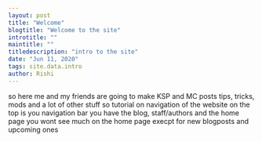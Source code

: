 ```yaml
---
layout: post
title: "Welcome"
blogtitle: "Welcome to the site"
introtitle: ""
maintitle: ""
titledescription: "intro to the site"
date: "Jun 11, 2020"
tags: site.data.intro
author: Rishi
---
```

so here me and my friends are going to make KSP and MC posts tips, tricks, mods and a lot of other stuff
so tutorial on navigation of the website on the top is you navigation bar you have the blog, staff/authors and the home page
you wont see much on the home page execpt for new blogposts and upcoming ones
